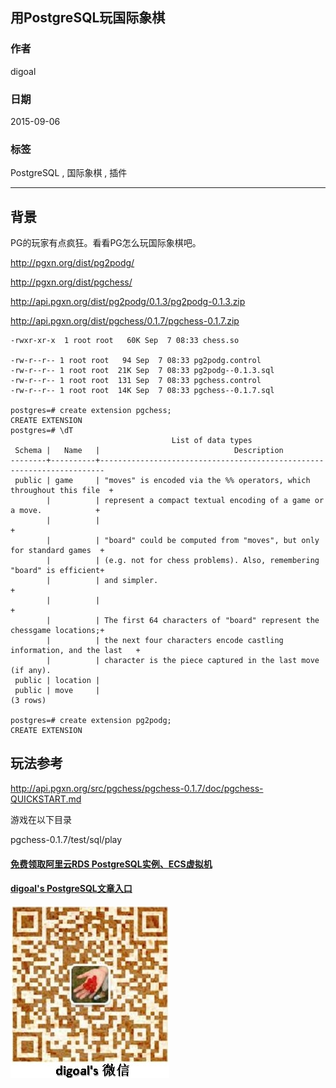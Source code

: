 ## 用PostgreSQL玩国际象棋  
                                                                                           
### 作者                                                                          
digoal                                                                          
                                                                          
### 日期                                                                           
2015-09-06                                                                  
                                                                            
### 标签                                                                          
PostgreSQL , 国际象棋 , 插件          
                                                                                      
----                                                                                      
                                                                                       
## 背景               
PG的玩家有点疯狂。看看PG怎么玩国际象棋吧。  
  
http://pgxn.org/dist/pg2podg/  
  
http://pgxn.org/dist/pgchess/  
  
http://api.pgxn.org/dist/pg2podg/0.1.3/pg2podg-0.1.3.zip  
  
http://api.pgxn.org/dist/pgchess/0.1.7/pgchess-0.1.7.zip  
  
```  
-rwxr-xr-x  1 root root   60K Sep  7 08:33 chess.so  
  
-rw-r--r-- 1 root root   94 Sep  7 08:33 pg2podg.control  
-rw-r--r-- 1 root root  21K Sep  7 08:33 pg2podg--0.1.3.sql  
-rw-r--r-- 1 root root  131 Sep  7 08:33 pgchess.control  
-rw-r--r-- 1 root root  14K Sep  7 08:33 pgchess--0.1.7.sql  
  
postgres=# create extension pgchess;  
CREATE EXTENSION  
postgres=# \dT  
                                    List of data types  
 Schema |   Name   |                              Description                                
--------+----------+-----------------------------------------------------------------------  
 public | game     | "moves" is encoded via the %% operators, which throughout this file  +  
        |          | represent a compact textual encoding of a game or a move.            +  
        |          |                                                                      +  
        |          | "board" could be computed from "moves", but only for standard games  +  
        |          | (e.g. not for chess problems). Also, remembering "board" is efficient+  
        |          | and simpler.                                                         +  
        |          |                                                                      +  
        |          | The first 64 characters of "board" represent the chessgame locations;+  
        |          | the next four characters encode castling information, and the last   +  
        |          | character is the piece captured in the last move (if any).  
 public | location |   
 public | move     |   
(3 rows)  
  
postgres=# create extension pg2podg;  
CREATE EXTENSION  
```  
  
## 玩法参考  
http://api.pgxn.org/src/pgchess/pgchess-0.1.7/doc/pgchess-QUICKSTART.md  
  
游戏在以下目录  
  
pgchess-0.1.7/test/sql/play  
  
  
  
  
  
  
  
  
  
  
  
  
  
  
#### [免费领取阿里云RDS PostgreSQL实例、ECS虚拟机](https://free.aliyun.com/ "57258f76c37864c6e6d23383d05714ea")
  
  
#### [digoal's PostgreSQL文章入口](https://github.com/digoal/blog/blob/master/README.md "22709685feb7cab07d30f30387f0a9ae")
  
  
![digoal's weixin](../pic/digoal_weixin.jpg "f7ad92eeba24523fd47a6e1a0e691b59")
  
  
  
  
  
  
  
